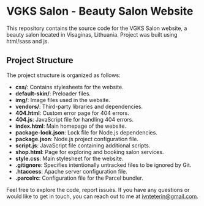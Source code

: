 # VGKS Salon - Beauty Salon Website

This repository contains the source code for the VGKS Salon website, a beauty salon located in Visaginas, Lithuania. Project was built using html/sass and js.
## Project Structure

The project structure is organized as follows:

- **css/**: Contains stylesheets for the website.
- **default-skin/**: Preloader files.
- **img/**: Image files used in the website.
- **vendors/**: Third-party libraries and dependencies.
- **404.html**: Custom error page for 404 errors.
- **404.js**: JavaScript file for handling 404 errors.
- **index.html**: Main homepage of the website.
- **package-lock.json**: Lock file for Node.js dependencies.
- **package.json**: Node.js project configuration file.
- **script.js**: JavaScript file containing additional scripts.
- **shop.html**: Page for exploring and booking salon services.
- **style.css**: Main stylesheet for the website.
- **.gitignore**: Specifies intentionally untracked files to be ignored by Git.
- **.htaccess**: Apache server configuration file.
- **.parcelrc**: Configuration file for the Parcel bundler.

Feel free to explore the code, report issues. If you have any questions or would like to get in touch, you can reach out to me at ivnteterin@gmail.com.
